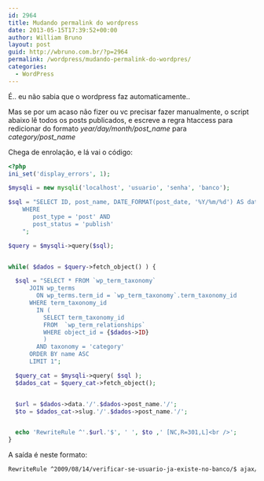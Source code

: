 ```yaml
---
id: 2964
title: Mudando permalink do wordpress
date: 2013-05-15T17:39:52+00:00
author: William Bruno
layout: post
guid: http://wbruno.com.br/?p=2964
permalink: /wordpress/mudando-permalink-do-wordpres/
categories:
  - WordPress
---
```

É.. eu não sabia que o wordpress faz automaticamente..

Mas se por um acaso não fizer ou vc precisar fazer manualmente, o script abaixo lê todos os posts publicados, e escreve a regra htaccess para redicionar do formato <var>year/day/month/post_name</var> para <var>category/post_name</var>

<!--more-->

Chega de enrolação, e lá vai o código:

``` php
<?php
ini_set('display_errors', 1);

$mysqli = new mysqli('localhost', 'usuario', 'senha', 'banco');

$sql = "SELECT ID, post_name, DATE_FORMAT(post_date, '%Y/%m/%d') AS data FROM wp_posts
    WHERE
       post_type = 'post' AND
       post_status = 'publish'
    ";

$query = $mysqli->query($sql);


while( $dados = $query->fetch_object() ) {

  $sql = "SELECT * FROM `wp_term_taxonomy`
      JOIN wp_terms
        ON wp_terms.term_id = `wp_term_taxonomy`.term_taxonomy_id
      WHERE term_taxonomy_id
        IN (
          SELECT term_taxonomy_id
          FROM  `wp_term_relationships`
          WHERE object_id = {$dados->ID}
          )
        AND taxonomy = 'category'
      ORDER BY name ASC
      LIMIT 1";

  $query_cat = $mysqli->query( $sql );
  $dados_cat = $query_cat->fetch_object();


  $url = $dados->data.'/'.$dados->post_name.'/';
  $to = $dados_cat->slug.'/'.$dados->post_name.'/';


  echo 'RewriteRule ^'.$url.'$', ' ', $to ,' [NC,R=301,L]<br />';
}
```

A saída é neste formato:

``` bash
RewriteRule ^2009/08/14/verificar-se-usuario-ja-existe-no-banco/$ ajax/verificar-se-usuario-ja-existe-no-banco/ [NC,R=301,L]
```
